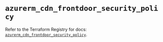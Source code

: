 # `azurerm_cdn_frontdoor_security_policy`

Refer to the Terraform Registry for docs: [`azurerm_cdn_frontdoor_security_policy`](https://registry.terraform.io/providers/hashicorp/azurerm/4.24.0/docs/resources/cdn_frontdoor_security_policy).
